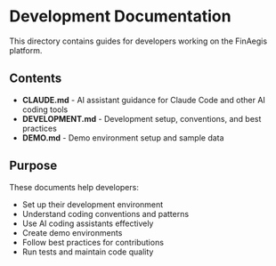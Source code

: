 # Development Documentation

This directory contains guides for developers working on the FinAegis platform.

## Contents

- **CLAUDE.md** - AI assistant guidance for Claude Code and other AI coding tools
- **DEVELOPMENT.md** - Development setup, conventions, and best practices
- **DEMO.md** - Demo environment setup and sample data

## Purpose

These documents help developers:
- Set up their development environment
- Understand coding conventions and patterns
- Use AI coding assistants effectively
- Create demo environments
- Follow best practices for contributions
- Run tests and maintain code quality